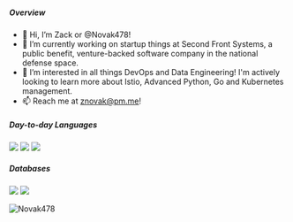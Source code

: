 ##### Overview

- 👋 Hi, I’m Zack or @Novak478! 
- 🔭 I’m currently working on startup things at Second Front Systems, a public benefit, venture-backed software company in the national defense space.
- 👀 I’m interested in all things DevOps and Data Engineering! I'm actively looking to learn more about Istio, Advanced Python, Go and Kubernetes management.
- 📫 Reach me at znovak@pm.me!

##### Day-to-day Languages

![](https://img.shields.io/badge/-python-black?style=flat-square&logo=Python)
![](https://img.shields.io/badge/-sql-black?style=flat-square&logo=Sql)
![](https://img.shields.io/badge/-bash-black?style=flat-square&logo=shell)

##### Databases

![](https://img.shields.io/badge/-MySQL-black?style=flat-square&logo=MySQL)
![](https://img.shields.io/badge/-PostgreSQL-black?style=flat-square&logo=PostgreSQL)

<p align="left"> <img src="https://komarev.com/ghpvc/?username=Novak478&label=Profile%20views&color=0e75b6&style=flat" alt="Novak478" /> </p>
<!--

[![Top Langs](https://github-readme-stats.vercel.app/api/top-langs/?username=Novak478)](https://github.com/Novak478/github-readme-stats)

![langStats](https://github-readme-stats.vercel.app/api/top-langs?username=Novak478&show_icons=true&locale=en&layout=compact)

![commitStats](https://github-readme-stats.vercel.app/api?username=Novak478&show_icons=true&locale=en)

![streakStats](https://github-readme-streak-stats.herokuapp.com/?user=Novak478&show_icons=true&locale=en) -->

<!--

Novak478/Novak478 is a ✨ special ✨ repository because its `README.md` (this file) appears on your GitHub profile.
You can click the Preview link to take a look at your changes.
--->
